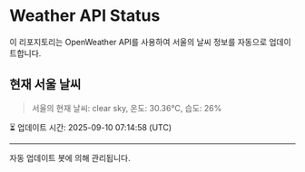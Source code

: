 
# Weather API Status

이 리포지토리는 OpenWeather API를 사용하여 서울의 날씨 정보를 자동으로 업데이트합니다.

## 현재 서울 날씨
> 서울의 현재 날씨: clear sky, 온도: 30.36°C, 습도: 26%

⏳ 업데이트 시간: 2025-09-10 07:14:58 (UTC)

---
자동 업데이트 봇에 의해 관리됩니다.
